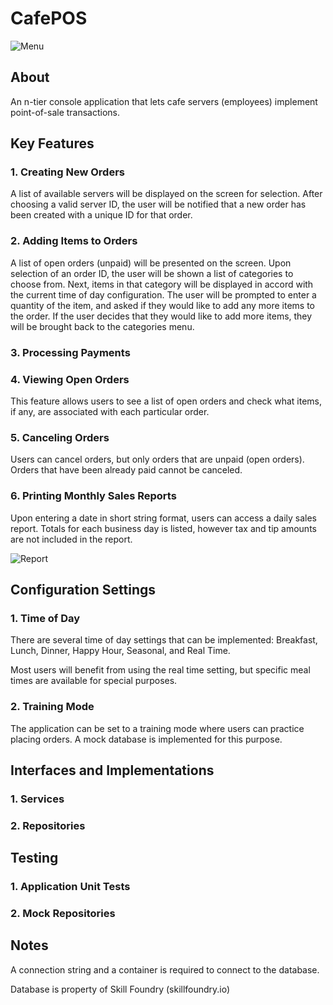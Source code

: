 # CafePOS

![Menu](https://github.com/user-attachments/assets/ef601403-2536-4da0-94f7-4563f15a094e)



## About
An n-tier console application that lets cafe servers (employees) implement point-of-sale transactions.

## Key Features

### 1. Creating New Orders
A list of available servers will be displayed on the screen for selection.
After choosing a valid server ID, the user will be notified that a new order has been created with a unique ID for that order.

### 2. Adding Items to Orders
A list of open orders (unpaid) will be presented on the screen. Upon selection of an order ID, the user will be shown a list
of categories to choose from. Next, items in that category will be displayed in accord with the current time of day configuration.
The user will be prompted to enter a quantity of the item, and asked if they would like to add any more items to the order.
If the user decides that they would like to add more items, they will be brought back to the categories menu.

### 3. Processing Payments

### 4. Viewing Open Orders
This feature allows users to see a list of open orders and check what items, if any, are associated with each particular order.

### 5. Canceling Orders
Users can cancel orders, but only orders that are unpaid (open orders). Orders that have been already paid cannot be canceled.

### 6. Printing Monthly Sales Reports
Upon entering a date in short string format, users can access a daily sales report. 
Totals for each business day is listed, however tax and tip amounts are not included in the report.

![Report](https://github.com/user-attachments/assets/591b5305-a3a0-497b-8cd8-86cdab371bc0)

## Configuration Settings

### 1. Time of Day
There are several time of day settings that can be implemented: Breakfast, Lunch, Dinner, Happy Hour, Seasonal, and Real Time.

Most users will benefit from using the real time setting, but specific meal times are available for special purposes.

### 2. Training Mode
The application can be set to a training mode where users can practice placing orders. A mock database is implemented for this purpose.

## Interfaces and Implementations

### 1. Services

### 2. Repositories

## Testing

### 1. Application Unit Tests

### 2. Mock Repositories

## Notes
A connection string and a container is required to connect to the database.

Database is property of Skill Foundry (skillfoundry.io)
